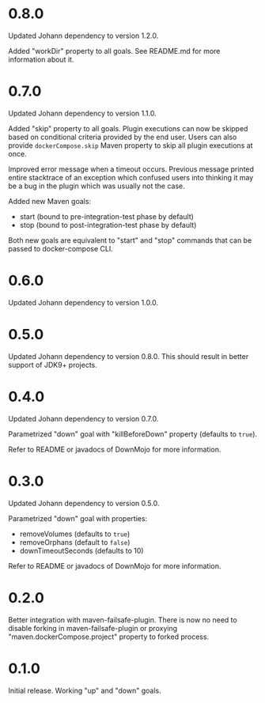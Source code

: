 # 0.8.0

Updated Johann dependency to version 1.2.0.

Added "workDir" property to all goals. See README.md for more information about it.

# 0.7.0

Updated Johann dependency to version 1.1.0.

Added "skip" property to all goals. Plugin executions can now be skipped based on conditional criteria provided by the end user.
Users can also provide `dockerCompose.skip` Maven property to skip all plugin executions at once.

Improved error message when a timeout occurs. Previous message printed entire stacktrace of an exception which confused users into thinking it may be
a bug in the plugin which was usually not the case.

Added new Maven goals:
* start (bound to pre-integration-test phase by default)
* stop (bound to post-integration-test phase by default)

Both new goals are equivalent to "start" and "stop" commands that can be passed to docker-compose CLI.

# 0.6.0

Updated Johann dependency to version 1.0.0.

# 0.5.0

Updated Johann dependency to version 0.8.0. This should result in better support of JDK9+ projects.

# 0.4.0

Updated Johann dependency to version 0.7.0.

Parametrized "down" goal with "killBeforeDown" property (defaults to `true`).

Refer to README or javadocs of DownMojo for more information.

# 0.3.0

Updated Johann dependency to version 0.5.0.

Parametrized "down" goal with properties:
* removeVolumes (defaults to `true`)
* removeOrphans (default to `false`)
* downTimeoutSeconds (defaults to 10)

Refer to README or javadocs of DownMojo for more information.

# 0.2.0

Better integration with maven-failsafe-plugin. There is now no need to disable forking in maven-failsafe-plugin or proxying "maven.dockerCompose.project"
property to forked process.

# 0.1.0

Initial release. Working "up" and "down" goals.
